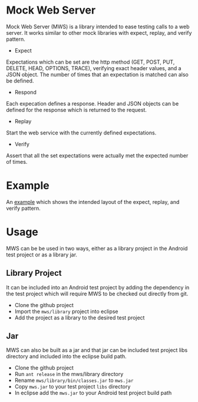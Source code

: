 Mock Web Server
===============
Mock Web Server (MWS) is a library intended to ease testing calls to a web
server.  It works similar to other mock libraries with expect, replay, and
verify pattern.

* Expect

Expectations which can be set are the http method (GET, POST, PUT, DELETE, HEAD,
OPTIONS, TRACE), verifying exact header values, and a JSON object.  The number of
times that an expectation is matched can also be defined.

* Respond

Each expecation defines a response.  Header and JSON objects can be defined for
the response which is returned to the request.

* Replay

Start the web service with the currently defined expectations.

* Verify

Assert that all the set expectations were actually met the expected number of times.

Example
=======

An [example](https://github.com/crazydays/mws/blob/master/tests/src/org/crazydays/mws/MockWebServiceTests.java)
which shows the intended layout of the expect, replay, and verify pattern.

Usage
=====

MWS can be be used in two ways, either as a library project in the Android test
project or as a library jar.

Library Project
---------------

It can be included into an Android test project by adding the dependency in the
test project which will require MWS to be checked out directly from git.

- Clone the github project
- Import the `mws/library` project into eclipse
- Add the project as a library to the desired test project

Jar
---

MWS can also be built as a jar and that jar can be included test project libs directory
and included into the eclipse build path.

- Clone the github project
- Run `ant release` in the mws/library directory
- Rename `mws/library/bin/classes.jar` to `mws.jar`
- Copy `mws.jar` to your test project `libs` directory
- In eclipse add the `mws.jar` to your Android test project build path
